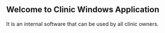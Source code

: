## Welcome to Clinic Windows Application

It is an internal software that can be used by all clinic owners.
